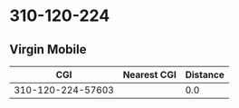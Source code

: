 # 310-120-224
## Virgin Mobile


| CGI | Nearest CGI | Distance |
|-----|-------------|----------|
| 310-120-224-57603 |  | 0.0 |
